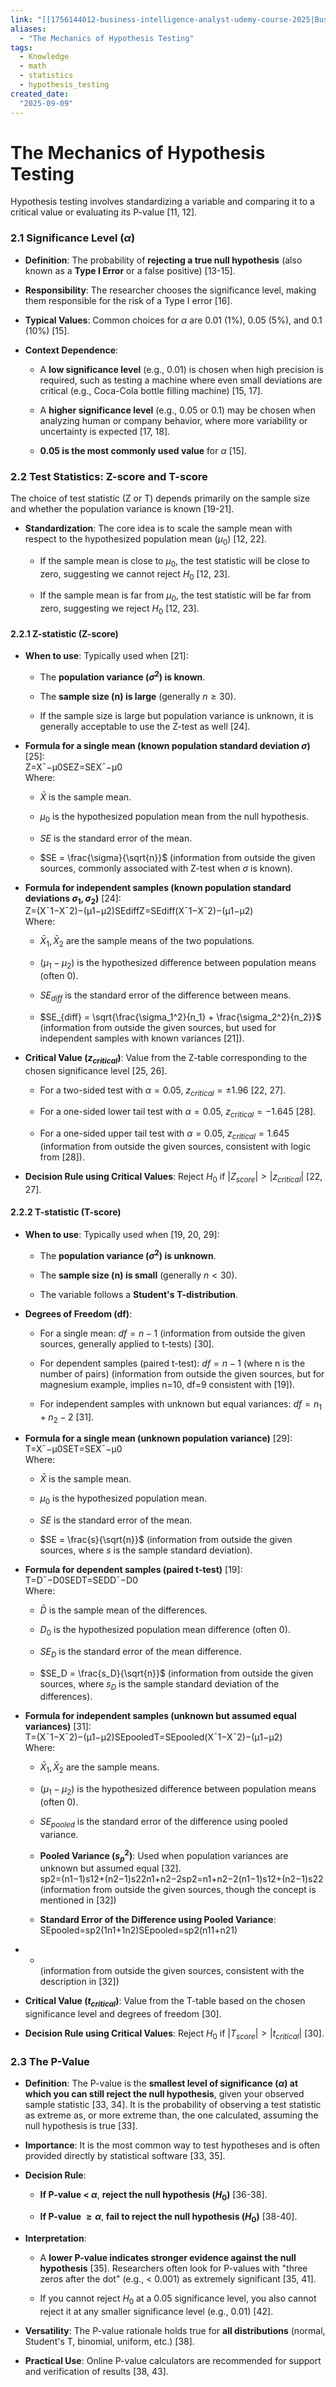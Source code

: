 ```yaml
---
link: "[[1756144012-business-intelligence-analyst-udemy-course-2025|Business Intelligence Analyst Udemy Course 2025]]"
aliases: 
  - "The Mechanics of Hypothesis Testing"
tags:
  - Knowledge
  - math
  - statistics
  - hypothesis_testing
created_date:
  "2025-09-09"
---
```

# The Mechanics of Hypothesis Testing
Hypothesis testing involves standardizing a variable and comparing it to a critical value or evaluating its P-value [11, 12].

### 2.1 Significance Level ($\alpha$)

- **Definition**: The probability of **rejecting a true null hypothesis** (also known as a **Type I Error** or a false positive) [13-15].
    
- **Responsibility**: The researcher chooses the significance level, making them responsible for the risk of a Type I error [16].
    
- **Typical Values**: Common choices for $\alpha$ are 0.01 (1%), 0.05 (5%), and 0.1 (10%) [15].
    
- **Context Dependence**:
    
    - A **low significance level** (e.g., 0.01) is chosen when high precision is required, such as testing a machine where even small deviations are critical (e.g., Coca-Cola bottle filling machine) [15, 17].
        
    - A **higher significance level** (e.g., 0.05 or 0.1) may be chosen when analyzing human or company behavior, where more variability or uncertainty is expected [17, 18].
        
    - **0.05 is the most commonly used value** for $\alpha$ [15].
        

### 2.2 Test Statistics: Z-score and T-score

The choice of test statistic (Z or T) depends primarily on the sample size and whether the population variance is known [19-21].

- **Standardization**: The core idea is to scale the sample mean with respect to the hypothesized population mean ($\mu_0$) [12, 22].
    
    - If the sample mean is close to $\mu_0$, the test statistic will be close to zero, suggesting we cannot reject $H_0$ [12, 23].
        
    - If the sample mean is far from $\mu_0$, the test statistic will be far from zero, suggesting we reject $H_0$ [12, 23].
        

#### 2.2.1 Z-statistic (Z-score)

- **When to use**: Typically used when [21]:
    
    - The **population variance ($\sigma^2$) is known**.
        
    - The **sample size (n) is large** (generally $n \geq 30$).
        
    - If the sample size is large but population variance is unknown, it is generally acceptable to use the Z-test as well [24].
        
- **Formula for a single mean (known population standard deviation $\sigma$)** [25]:  
    Z=Xˉ−μ0SEZ=SEXˉ−μ0​​  
    Where:
    
    - $\bar{X}$ is the sample mean.
        
    - $\mu_0$ is the hypothesized population mean from the null hypothesis.
        
    - $SE$ is the standard error of the mean.
        
    - $SE = \frac{\sigma}{\sqrt{n}}$ (information from outside the given sources, commonly associated with Z-test when $\sigma$ is known).
        
- **Formula for independent samples (known population standard deviations $\sigma_1, \sigma_2$)** [24]:  
    Z=(Xˉ1−Xˉ2)−(μ1−μ2)SEdiffZ=SEdiff​(Xˉ1​−Xˉ2​)−(μ1​−μ2​)​  
    Where:
    
    - $\bar{X}_1, \bar{X}_2$ are the sample means of the two populations.
        
    - $(\mu_1 - \mu_2)$ is the hypothesized difference between population means (often 0).
        
    - $SE_{diff}$ is the standard error of the difference between means.
        
    - $SE_{diff} = \sqrt{\frac{\sigma_1^2}{n_1} + \frac{\sigma_2^2}{n_2}}$ (information from outside the given sources, but used for independent samples with known variances [21]).
        
- **Critical Value ($z_{critical}$)**: Value from the Z-table corresponding to the chosen significance level [25, 26].
    
    - For a two-sided test with $\alpha=0.05$, $z_{critical} = \pm 1.96$ [22, 27].
        
    - For a one-sided lower tail test with $\alpha=0.05$, $z_{critical} = -1.645$ [28].
        
    - For a one-sided upper tail test with $\alpha=0.05$, $z_{critical} = 1.645$ (information from outside the given sources, consistent with logic from [28]).
        
- **Decision Rule using Critical Values**: Reject $H_0$ if $|Z_{score}| > |z_{critical}|$ [22, 27].
    

#### 2.2.2 T-statistic (T-score)

- **When to use**: Typically used when [19, 20, 29]:
    
    - The **population variance ($\sigma^2$) is unknown**.
        
    - The **sample size (n) is small** (generally $n < 30$).
        
    - The variable follows a **Student's T-distribution**.
        
- **Degrees of Freedom (df)**:
    
    - For a single mean: $df = n-1$ (information from outside the given sources, generally applied to t-tests) [30].
        
    - For dependent samples (paired t-test): $df = n-1$ (where n is the number of pairs) (information from outside the given sources, but for magnesium example, implies n=10, df=9 consistent with [19]).
        
    - For independent samples with unknown but equal variances: $df = n_1 + n_2 - 2$ [31].
        
- **Formula for a single mean (unknown population variance)** [29]:  
    T=Xˉ−μ0SET=SEXˉ−μ0​​  
    Where:
    
    - $\bar{X}$ is the sample mean.
        
    - $\mu_0$ is the hypothesized population mean.
        
    - $SE$ is the standard error of the mean.
        
    - $SE = \frac{s}{\sqrt{n}}$ (information from outside the given sources, where $s$ is the sample standard deviation).
        
- **Formula for dependent samples (paired t-test)** [19]:  
    T=Dˉ−D0SEDT=SED​Dˉ−D0​​  
    Where:
    
    - $\bar{D}$ is the sample mean of the differences.
        
    - $D_0$ is the hypothesized population mean difference (often 0).
        
    - $SE_D$ is the standard error of the mean difference.
        
    - $SE_D = \frac{s_D}{\sqrt{n}}$ (information from outside the given sources, where $s_D$ is the sample standard deviation of the differences).
        
- **Formula for independent samples (unknown but assumed equal variances)** [31]:  
    T=(Xˉ1−Xˉ2)−(μ1−μ2)SEpooledT=SEpooled​(Xˉ1​−Xˉ2​)−(μ1​−μ2​)​  
    Where:
    
    - $\bar{X}_1, \bar{X}_2$ are the sample means.
        
    - $(\mu_1 - \mu_2)$ is the hypothesized difference between population means (often 0).
        
    - $SE_{pooled}$ is the standard error of the difference using pooled variance.
        
    - **Pooled Variance ($s_p^2$)**: Used when population variances are unknown but assumed equal [32].  
        sp2=(n1−1)s12+(n2−1)s22n1+n2−2sp2​=n1​+n2​−2(n1​−1)s12​+(n2​−1)s22​​  
        (information from outside the given sources, though the concept is mentioned in [32])
        
    - **Standard Error of the Difference using Pooled Variance**:  
        SEpooled=sp2(1n1+1n2)SEpooled​=sp2​(n1​1​+n2​1​)
        

- - ​  
        (information from outside the given sources, consistent with the description in [32])
        
- **Critical Value ($t_{critical}$)**: Value from the T-table based on the chosen significance level and degrees of freedom [30].
    
- **Decision Rule using Critical Values**: Reject $H_0$ if $|T_{score}| > |t_{critical}|$ [30].
    

### 2.3 The P-Value

- **Definition**: The P-value is the **smallest level of significance ($\alpha$) at which you can still reject the null hypothesis**, given your observed sample statistic [33, 34]. It is the probability of observing a test statistic as extreme as, or more extreme than, the one calculated, assuming the null hypothesis is true [33].
    
- **Importance**: It is the most common way to test hypotheses and is often provided directly by statistical software [33, 35].
    
- **Decision Rule**:
    
    - **If P-value < $\alpha$**, **reject the null hypothesis ($H_0$)** [36-38].
        
    - **If P-value $\geq \alpha$**, **fail to reject the null hypothesis ($H_0$)** [38-40].
        
- **Interpretation**:
    
    - A **lower P-value indicates stronger evidence against the null hypothesis** [35]. Researchers often look for P-values with "three zeros after the dot" (e.g., < 0.001) as extremely significant [35, 41].
        
    - If you cannot reject $H_0$ at a 0.05 significance level, you also cannot reject it at any smaller significance level (e.g., 0.01) [42].
        
- **Versatility**: The P-value rationale holds true for **all distributions** (normal, Student's T, binomial, uniform, etc.) [38].
    
- **Practical Use**: Online P-value calculators are recommended for support and verification of results [38, 43].